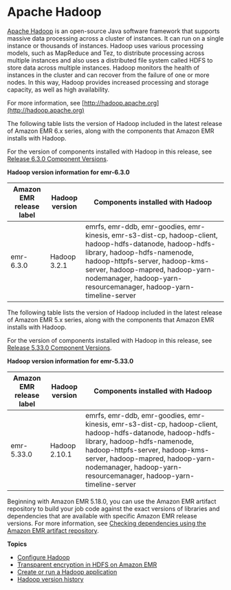 # Apache Hadoop<a name="emr-hadoop"></a>

[Apache Hadoop](https://aws.amazon.com/elasticmapreduce/details/hadoop/) is an open\-source Java software framework that supports massive data processing across a cluster of instances\. It can run on a single instance or thousands of instances\. Hadoop uses various processing models, such as MapReduce and Tez, to distribute processing across multiple instances and also uses a distributed file system called HDFS to store data across multiple instances\. Hadoop monitors the health of instances in the cluster and can recover from the failure of one or more nodes\. In this way, Hadoop provides increased processing and storage capacity, as well as high availability\.

For more information, see [http://hadoop.apache.org](http://hadoop.apache.org)

The following table lists the version of Hadoop included in the latest release of Amazon EMR 6\.x series, along with the components that Amazon EMR installs with Hadoop\.

For the version of components installed with Hadoop in this release, see [Release 6\.3\.0 Component Versions](emr-release-6x.md#emr-630-release)\.


**Hadoop version information for emr\-6\.3\.0**  

| Amazon EMR release label | Hadoop version | Components installed with Hadoop | 
| --- | --- | --- | 
| emr\-6\.3\.0 | Hadoop 3\.2\.1 | emrfs, emr\-ddb, emr\-goodies, emr\-kinesis, emr\-s3\-dist\-cp, hadoop\-client, hadoop\-hdfs\-datanode, hadoop\-hdfs\-library, hadoop\-hdfs\-namenode, hadoop\-httpfs\-server, hadoop\-kms\-server, hadoop\-mapred, hadoop\-yarn\-nodemanager, hadoop\-yarn\-resourcemanager, hadoop\-yarn\-timeline\-server | 

The following table lists the version of Hadoop included in the latest release of Amazon EMR 5\.x series, along with the components that Amazon EMR installs with Hadoop\.

For the version of components installed with Hadoop in this release, see [Release 5\.33\.0 Component Versions](emr-release-5x.md#emr-5330-release)\.


**Hadoop version information for emr\-5\.33\.0**  

| Amazon EMR release label | Hadoop version | Components installed with Hadoop | 
| --- | --- | --- | 
| emr\-5\.33\.0 | Hadoop 2\.10\.1 | emrfs, emr\-ddb, emr\-goodies, emr\-kinesis, emr\-s3\-dist\-cp, hadoop\-client, hadoop\-hdfs\-datanode, hadoop\-hdfs\-library, hadoop\-hdfs\-namenode, hadoop\-httpfs\-server, hadoop\-kms\-server, hadoop\-mapred, hadoop\-yarn\-nodemanager, hadoop\-yarn\-resourcemanager, hadoop\-yarn\-timeline\-server | 

Beginning with Amazon EMR 5\.18\.0, you can use the Amazon EMR artifact repository to build your job code against the exact versions of libraries and dependencies that are available with specific Amazon EMR release versions\. For more information, see [Checking dependencies using the Amazon EMR artifact repository](emr-artifact-repository.md)\.

**Topics**
+ [Configure Hadoop](emr-hadoop-config.md)
+ [Transparent encryption in HDFS on Amazon EMR](emr-encryption-tdehdfs.md)
+ [Create or run a Hadoop application](emr-hadoop-application.md)
+ [Hadoop version history](Hadoop-release-history.md)